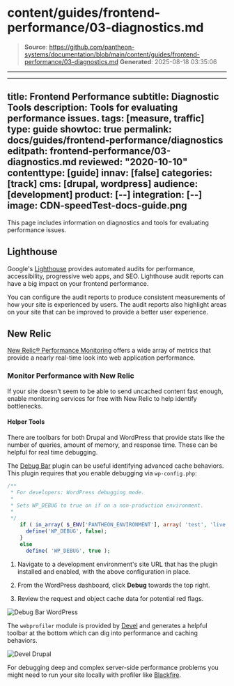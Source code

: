 # content/guides/frontend-performance/03-diagnostics.md

> **Source**: https://github.com/pantheon-systems/documentation/blob/main/content/guides/frontend-performance/03-diagnostics.md
> **Generated**: 2025-08-18 03:35:06

---

---
title: Frontend Performance
subtitle: Diagnostic Tools
description: Tools for evaluating performance issues.
tags: [measure, traffic]
type: guide
showtoc: true
permalink: docs/guides/frontend-performance/diagnostics
editpath: frontend-performance/03-diagnostics.md
reviewed: "2020-10-10"
contenttype: [guide]
innav: [false]
categories: [track]
cms: [drupal, wordpress]
audience: [development]
product: [--]
integration: [--]
image: CDN-speedTest-docs-guide.png
---

This page includes information on diagnostics and tools for evaluating performance issues.

## Lighthouse

Google's [Lighthouse](https://developers.google.com/web/tools/lighthouse) provides automated audits for performance, accessibility, progressive web apps, and SEO. Lighthouse audit reports can have a big impact on your frontend performance.

You can configure the audit reports to produce consistent measurements of how your site is experienced by users. The audit reports also highlight areas on your site that can be improved to provide a better user experience.

## New Relic

[New Relic® Performance Monitoring](/guides/new-relic) offers a wide array of metrics that provide a nearly real-time look into web application performance.

### Monitor Performance with New Relic

If your site doesn't seem to be able to send uncached content fast enough, enable monitoring services for free with New Relic to help identify bottlenecks.

#### Helper Tools

There are toolbars for both Drupal and WordPress that provide stats like the number of queries, amount of memory, and response time. These can be helpful for real time debugging.

<TabList>
<Tab title="WordPress" id="wordpress-helpers" active={true}>

The [Debug Bar](https://wordpress.org/plugins/debug-bar/) plugin can be useful identifying advanced cache behaviors. This plugin requires that you enable debugging via `wp-config.php`:

```php
/**
 * For developers: WordPress debugging mode.
 *
 * Sets WP_DEBUG to true on if on a non-production environment.
 *
 */
    if ( in_array( $_ENV['PANTHEON_ENVIRONMENT'], array( 'test', 'live' ) ) && ! defined( 'WP_DEBUG', false ) ) {
      define('WP_DEBUG', false);
    }
    else
      define( 'WP_DEBUG', true );
```

1. Navigate to a development environment's site URL that has the plugin installed and enabled, with the above configuration in place.

1. From the WordPress dashboard, click **Debug** towards the top right.

1. Review the request and object cache data for potential red flags.

![Debug Bar WordPress](../../../images/guides/front-end-performance/debug-bar.png)

</Tab>

<Tab title="Drupal" id="drupal-helpers">

The `webprofiler` module is provided by [Devel](https://www.drupal.org/project/devel) and generates a helpful toolbar at the bottom which can dig into performance and caching behaviors.

![Devel Drupal](../../../images/guides/front-end-performance/drupal8-commandline--webprofiler.png)

</Tab>

</TabList>

For debugging deep and complex server-side performance problems you might need to run your site locally with profiler like [Blackfire](https://blackfire.io/).
